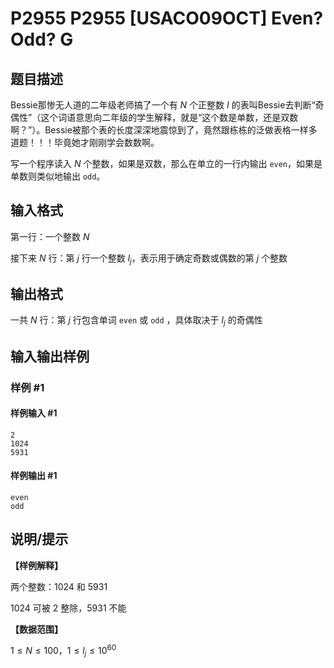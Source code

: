 # P2955 P2955 [USACO09OCT] Even? Odd? G

## 题目描述

Bessie那惨无人道的二年级老师搞了一个有 $N$ 个正整数 $I$ 的表叫Bessie去判断“奇偶性”（这个词语意思向二年级的学生解释，就是“这个数是单数，还是双数啊？”）。Bessie被那个表的长度深深地震惊到了，竟然跟栋栋的泛做表格一样多道题！！！毕竟她才刚刚学会数数啊。

写一个程序读入 $N$ 个整数，如果是双数，那么在单立的一行内输出 `even`，如果是单数则类似地输出 `odd`。

## 输入格式

第一行：一个整数 $N$

接下来 $N$ 行：第 $j$ 行一个整数 $l_j$，表示用于确定奇数或偶数的第 $j$ 个整数

## 输出格式

一共 $N$ 行：第 $j$ 行包含单词 `even` 或 `odd` ，具体取决于 $l_j$ 的奇偶性

## 输入输出样例

### 样例 #1

#### 样例输入 #1

```
2 
1024 
5931
```

#### 样例输出 #1

```
even 
odd
```

## 说明/提示

**【样例解释】**

两个整数：$1024\text{ 和 }5931$

$1024$ 可被 $2$ 整除，$5931$ 不能

**【数据范围】**

$1\le N \le 100，1\le l_j \le 10^{60}$

